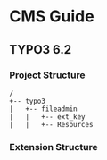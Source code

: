 # CMS Guide

## TYPO3 6.2

### Project Structure

    /
    +-- typo3
    |   +-- fileadmin
    |   |   +-- ext_key
    |   |   +-- Resources

	
### Extension Structure
	
